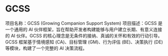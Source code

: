 # GCSS
项目名称：GCSS (Growing Companion Support System) 项目描述：GCSS 是一个通用的 AI 伙伴框架，旨在帮助开发者构建能够与用户建立长期、有意义连接的 AI 伙伴。GCSS 的核心理念是无条件的接纳、真诚的关怀和有效的行动引导。GCSS 框架基于情境感知 (CA)、目标管理 (GM)、行为评估 (BE)、决策执行 (DE) 等模块，构建了一个完整的 AI 决策流程。
